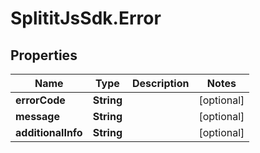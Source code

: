 # SplititJsSdk.Error

## Properties

Name | Type | Description | Notes
------------ | ------------- | ------------- | -------------
**errorCode** | **String** |  | [optional] 
**message** | **String** |  | [optional] 
**additionalInfo** | **String** |  | [optional] 


